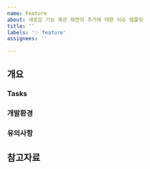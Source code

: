 ```yaml
---
name: Feature
about: 새로운 기능 혹은 화면의 추가에 대한 이슈 템플릿
title: ''
labels: '✨ feature'
assignees: ''

---
```


## 개요
### Tasks
### 개발환경
### 유의사항

## 참고자료
